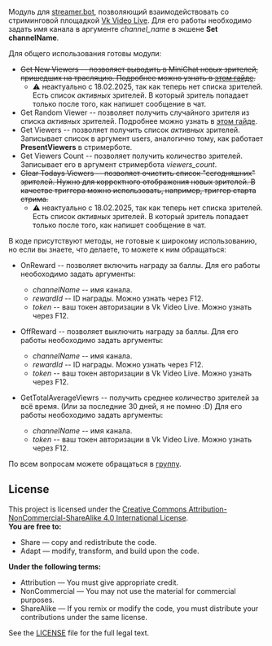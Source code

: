 Модуль для [streamer.bot](https://streamer.bot/), позволяющий взаимодействовать со стриминговой площадкой [Vk Video Live](https://live.vkvideo.ru/). Для его работы необходимо задать имя канала в аргументе *channel_name* в экшене **Set channelName**.

Для общего использования готовы модули:

* ~~Get New Viewers -- позволяет выводить в MiniChat новых зрителей, пришедших на трасляцию. Подробнее можно узнать в [этом гайде](https://dzen.ru/a/Zaq2Po_5TGRrHwx_).~~
  * ⚠ неактуально с 18.02.2025, так как теперь нет списка зрителей. Есть список *активных* зрителей. В который зритель попадает только после того, как напишет сообщение в чат.
* Get Random Viewer -- позволяет получить случайного зрителя из списка *активных* зрителей. Подробнее можно узнать в [этом гайде](https://dzen.ru/a/ZWhq_W5vi2KFMEWF).
* Get Viewers -- позволяет получить список *активных* зрителей. Записывает список в аргумент users, аналогично тому, как работает **PresentViewers** в стримерботе.
* Get Viewers Count -- позволяет получить количество зрителей. Записывает его в аргумент стримербота *viewers_count*.
* ~~Clear Todays Viewers -- позволяет очистить список "сегодняшних" зрителей. Нужно для корректного отображения новых зрителей. В качестве триггера можно использовать, например, триггер старта стрима.~~
  * ⚠ неактуально с 18.02.2025, так как теперь нет списка зрителей. Есть список *активных* зрителей. В который зритель попадает только после того, как напишет сообщение в чат.
  
В коде присутствуют методы, не готовые к широкому использованию, но если вы знаете, что делаете, то можете к ним обращаться:
* OnReward -- позволяет включить награду за баллы. Для его работы необоходимо задать аргументы:
  * *channelName* -- имя канала.
  * *rewardId* -- ID награды. Можно узнать через F12.
  * *token* -- ваш токен авторизации в Vk Video Live. Можно узнать через F12.
 
* OffReward -- позволяет выключить награду за баллы. Для его работы необоходимо задать аргументы:
  * *channelName* -- имя канала.
  * *rewardId* -- ID награды. Можно узнать через F12.
  * *token* -- ваш токен авторизации в Vk Video Live. Можно узнать через F12.
* GetTotalAverageViewrs -- получить среднее количество зрителей за всё время. (Или за последние 30 дней, я не помню :D) Для его работы необоходимо задать аргументы:
  * *channelName* -- имя канала.
  * *token* -- ваш токен авторизации в Vk Video Live. Можно узнать через F12.

По всем вопросам можете обращаться в [группу](https://t.me/nuboheimersb).

## License
This project is licensed under the [Creative Commons Attribution-NonCommercial-ShareAlike 4.0 International License](https://creativecommons.org/licenses/by-nc-sa/4.0/).  
**You are free to:**
- Share — copy and redistribute the code.
- Adapt — modify, transform, and build upon the code.

**Under the following terms:**
- Attribution — You must give appropriate credit.
- NonCommercial — You may not use the material for commercial purposes.
- ShareAlike — If you remix or modify the code, you must distribute your contributions under the same license.

See the [LICENSE](LICENSE) file for the full legal text.